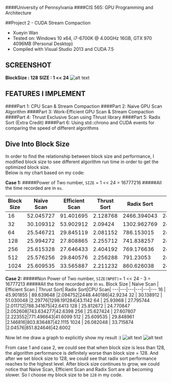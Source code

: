 ####University of Pennsylvania
####CIS 565: GPU Programming and Architecture

##Project 2 - CUDA Stream Compaction

* Xueyin Wan
* Tested on: Windows 10 x64, i7-6700K @ 4.00GHz 16GB, GTX 970 4096MB (Personal Desktop)
* Compiled with Visual Studio 2013 and CUDA 7.5

**SCREENSHOT**
-------------
**BlockSize : 128**
**SIZE :  1 << 24**
![alt text](https://github.com/xueyinw/Project2-Stream-Compaction/blob/master/result_showcase/XueyinResultOriginal_pow(2%2C24).gif "Performance One") 


**FEATURES I IMPLEMENT**
-------------
####Part 1: CPU Scan & Stream Compaction
####Part 2: Naive GPU Scan Algorithm
####Part 3: Work-Efficient GPU Scan & Stream Compaction
####Part 4: Thrust Exclusive Scan using Thrust library
####Part 5: Radix Sort (Extra Credit)
####Part 6: Using std::chrono and CUDA events for comparing the speed of different algorithms



**Dive Into Block Size**
-------------
In order to find the relationship between block size and performance, I modified block size to see different algorithm run time in order to get the optimized block size.   
Below is my chart based on my code:

**Case 1:** 
#####Power of  Two number, `SIZE` = 1 << 24 = 16777216
#####All the time recorded are in `ms`.

Block Size | Naïve Scan | Efficient Scan | Thrust Sort| Radix Sort|CPU Scan
---|---|---|---|---|---
16 | 52.045727 | 91.401695 |2.128768|2466.394043|24.0632
32 | 30.109312  | 53.902912 |2.09424|1302.962769|24.0563
64 | 25.546721  | 29.845119 |2.081152|786.153015|24.0908
128 | 25.994272 | 27.808865 |2.255712|741.838257|24.0321
256 | 25.615328 | 27.646433 |2.404192|769.176636|24.064
512 | 25.576256 | 29.840576 |2.256288|791.23053|24.5889
1024 | 25.609535 | 33.565887 |2.211232|860.626038|24.0653



**Case 2:** 
#####Non Power of  Two number, `SIZE(NPOT)`= 1 << 24 - 3 = 16777213
#####All the time recorded are in `ms`.
Block Size        | Naïve Scan   | Efficient Scan | Thrust Sort| Radix Sort|CPU Scan|
---|---|---|---|---|---
16 | 45.901855 | 89.639648 |2.094752|2448.440186|42.9234
32 | 30.138912  | 51.030048 |2.29776|1298.191284|43.1142
64 | 25.93968  | 27.795744 |2.011712|788.341675|42.6413
128 | 25.812672 | 24.770847 |2.052608|743.634277|42.6398
256 | 25.627424 | 27.607807 |2.223552|771.496643|41.6099
512 | 25.609535 | 29.848961 |2.146816|803.836487|42.1115
1024 | 26.082048 | 33.715874 |2.04576|851.824646|42.6002


Now let me draw a graph to explicitly show my result :)
![alt text](https://github.com/xueyinw/Project2-Stream-Compaction/blob/master/result_showcase/ReadMeAboutBlockSizeChoose1.PNG "Chart1")
![alt text](https://github.com/xueyinw/Project2-Stream-Compaction/blob/master/result_showcase/ReadMeAboutBlockSizeChoose2.PNG "Chart2")

From case 1 and case 2, we could see that when block size is less than 128, the algorithm performance is definitely worse than block size = 128. And after we set block size to 128, we could see that radix sort performance reaches to the highest level. After block size continues to grow, we could notice that Naive Scan, Efficient Scan and Radix Sort are all becoming slower.
So I choose my block size to be `128` in my code.  


